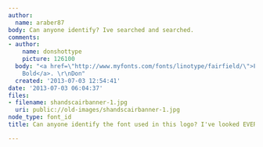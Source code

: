 ```yaml
---
author:
  name: araber87
body: Can anyone identify? Ive searched and searched.
comments:
- author:
    name: donshottype
    picture: 126100
  body: "<a href=\"http://www.myfonts.com/fonts/linotype/fairfield/\">Fairfield LH75
    Bold</a>. \r\nDon"
  created: '2013-07-03 12:54:41'
date: '2013-07-03 06:04:37'
files:
- filename: shandscairbanner-1.jpg
  uri: public://old-images/shandscairbanner-1.jpg
node_type: font_id
title: Can anyone identify the font used in this logo? I've looked EVERYWHERE.

---
```

